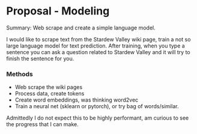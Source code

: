 # Proposal - Modeling 

Summary: Web scrape and create a simple language model.

I would like to scrape text from the Stardew Valley wiki page, train a not so large language model for text prediction. After training, when you type a sentence you can ask a question related to Stardew Valley and it will try to finish the sentence for you. 

### Methods
- Web scrape the wiki pages
- Process data, create tokens
- Create word embeddings, was thinking word2vec
- Train a neural net (sklearn or pytorch), or try bag of words/similar.


Admittedly I do not expect this to be highly performant, am curious to see the progress that I can make.
